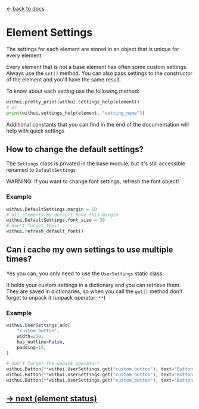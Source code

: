[<- back to docs](docs.md)

# Element Settings

The settings for each element are stored in an object that is unique for every element.

Every element that is not a base element has often some custom settings. Always use the `set()` method.
You can also pass settings to the constructor of the element and you'll have the same result.

To know about each setting use the following method:

```py
withui.pretty_print(withui.settings_help(element))
# or
print(withui.settings_help(element, "setting_name"))
```

Additional constants that you can find in the end of the documentation will help with quick settings

## How to change the default settings?

The `Settings` class is privated in the base module, but it's still accessible renamed to `DefaultSettings`

WARNING: If you want to change font settings, refresh the font object!

### Example

```py
withui.DefaultSettings.margin = 10
# all elements by default have this margin
withui.DefaultSettings.font_size = 30
# don't forget this!
withui.refresh_default_font()
```

## Can i cache my own settings to use multiple times?

Yes you can, you only need to use the `UserSettings` static class.

It holds your custom settings in a dictionary and you can retrieve them. They are saved in dictionaries, so when you call the `get()` method don't forget to unpack it (unpack operator: `**`)

### Example

```py
withui.UserSettings.add(
    "custom_button",
    width=200,
    has_outline=False,
    padding=15,
)

# don't forget the unpack operator!
withui.Button(**withui.UserSettings.get("custom_button"), text="Button 1")
withui.Button(**withui.UserSettings.get("custom_button"), text="Button 2")
withui.Button(**withui.UserSettings.get("custom_button"), text="Button 3")
```

## [-> next (element status)](status.md)

